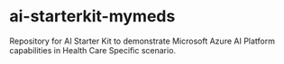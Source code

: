 # ai-starterkit-mymeds
Repository for AI Starter Kit to demonstrate Microsoft Azure AI Platform capabilities in Health Care Specific scenario.
